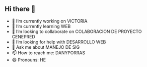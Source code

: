 ## Hi there 👋
- 🔭 I’m currently working on VICTORIA
- 🌱 I’m currently learning WEB 
- 👯 I’m looking to collaborate on COLABORACION DE PROYECTO CENEPRED
- 🤔 I’m looking for help with DESARROLLO WEB
- 💬 Ask me about MANEJO DE SIG
- 📫 How to reach me: DANYPORRAS
- 😄 Pronouns: HE
